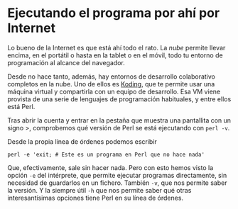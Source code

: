 # Ejecutando el programa por ahí por Internet

Lo bueno de la Internet es que está ahí todo el rato. La *nube*
permite llevar encima, en el portátil o hasta en la tablet o en el
móvil, todo tu entorno de programación al alcance del navegador.

Desde no hace tanto, además, hay entornos de desarrollo colaborativo
completos en la nube. Uno de ellos es [Koding](http://koding.com), que
te permite usar una máquina virtual y compartirla con un equipo de
desarrollo. Esa VM viene provista de una serie de lenguajes de
programación habituales, y entre ellos está Perl. 

Tras abrir la cuenta y entrar en la pestaña que muestra una pantallita
con un signo >, comprobemos qué versión de Perl se está ejecutando con
`perl -v`.

Desde la propia línea de órdenes podemos escribir
```
perl -e 'exit; # Este es un programa en Perl que no hace nada'
```

Que, efectivamente, sale sin hacer nada. Pero con esto hemos visto la
opción `-e` del intérprete, que permite ejecutar programas
directamente, sin necesidad de guardarlos en un fichero. También `-v`,
que nos permite saber la versión. Y la siempre útil `-h` que nos
permite saber qué otras interesantísimas opciones tiene Perl en su
línea de órdenes. 
